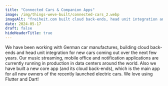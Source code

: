 ```yaml
---
title: "Connected Cars & Companion Apps"
image: /img/things-weve-built/connected-cars_2.webp
imageAlt: "freiheit.com built cloud back-ends, head unit integration and core apps for multiple car manufacturers."
date: 2024-05-17
draft: false
hideHeaderTitle: true
---
```


We have been working with German car manufactures, building cloud back-ends and head unit integration for new cars coming out over the next few years. Our music streaming, mobile office and notification applications are currently running in production in data centers around the world. Also we have built a new core app (and its cloud back-ends), which is the main app for all new owners of the recently launched electric cars. We love using Flutter and Dart!